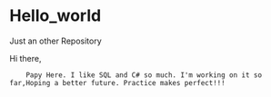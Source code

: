 # Hello_world
Just an other Repository


Hi there,

        Papy Here. I like SQL and C# so much. I'm working on it so far,Hoping a better future. Practice makes perfect!!!
